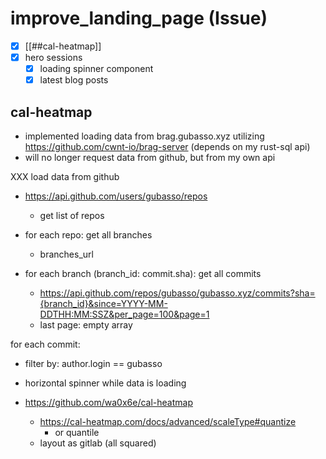 # improve_landing_page (Issue)

- [x] [[##cal-heatmap]]
- [x] hero sessions
  - [x] loading spinner component
  - [x] latest blog posts

## cal-heatmap

- implemented loading data from brag.gubasso.xyz utilizing https://github.com/cwnt-io/brag-server
(depends on my rust-sql api)
- will no longer request data from github, but from my own api

XXX load data from github


- https://api.github.com/users/gubasso/repos
  - get list of repos

- for each repo: get all branches
  - branches_url

- for each branch (branch_id: commit.sha): get all commits
  - https://api.github.com/repos/gubasso/gubasso.xyz/commits?sha={branch_id}&since=YYYY-MM-DDTHH:MM:SSZ&per_page=100&page=1
  - last page: empty array

for each commit:
  - filter by: author.login == gubasso

- horizontal spinner while data is loading

- https://github.com/wa0x6e/cal-heatmap
  - https://cal-heatmap.com/docs/advanced/scaleType#quantize
    - or quantile
  - layout as gitlab (all squared)
